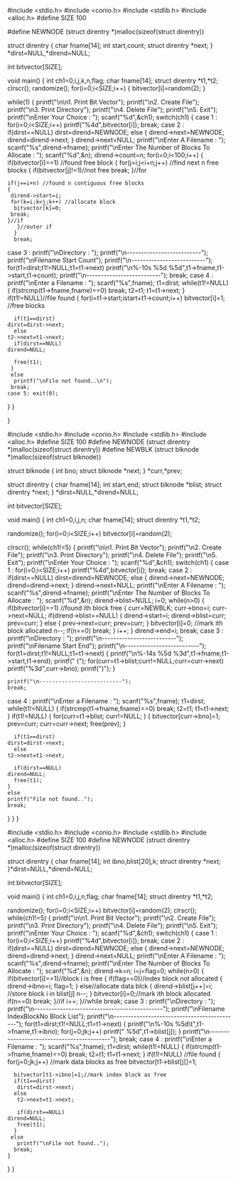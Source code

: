 #include <stdio.h>
#include <conio.h>
#include <stdlib.h>
#include <alloc.h>
#define SIZE 100

#define NEWNODE (struct direntry *)malloc(sizeof(struct direntry))

struct direntry
{
char fname[14];
int start,count;
struct direntry *next;
}
*dirst=NULL,*dirend=NULL;

int bitvector[SIZE];

void main()
{
int ch1=0,i,j,k,n,flag;
char fname[14];
struct direntry *t1,*t2;
clrscr();
randomize();
for(i=0;i<SIZE;i++)
{ bitvector[i]=random(2);
}

while(1)
{
  printf("\n\n1. Print Bit Vector");
  printf("\n2. Create File");
  printf("\n3. Print Directory");
  printf("\n4. Delete File");
  printf("\n5. Exit");
  printf("\nEnter Your Choice : ");
  scanf("%d",&ch1);
  switch(ch1)
  {
    case 1 :
      for(i=0;i<SIZE;i++)
	printf("%4d",bitvector[i]);
      break;
    case 2 :
      if(dirst==NULL)
	dirst=dirend=NEWNODE;
      else
      {
	dirend->next=NEWNODE;
	dirend=dirend->next;
      }
      dirend->next=NULL;
      printf("\nEnter A Filename : ");
      scanf("%s",dirend->fname);
      printf("\nEnter The Number of Blocks To Allocate : ");
      scanf("%d",&n);
      dirend->count=n;
      for(i=0;i<100;i++)
      {
       if(bitvector[i]==1) //found free block
       {
	for(j=i;j<i+n;j++) //find next n free blocks
	{
	 if(bitvector[j]!=1)//not free
	  break;
	}//for

	if(j==i+n) //found n contiguous free blocks
	{
	 dirend->start=i;
	 for(k=i;k<j;k++) //allocate block
	  bitvector[k]=0;
	 break;
	}//if
       }//outer if
      }
      break;
  case 3 :
     printf("\nDirectory : ");
     printf("\n--------------------------");
     printf("\nFilename     Start  Count");
     printf("\n--------------------------");
     for(t1=dirst;t1!=NULL;t1=t1->next)
      printf("\n%-10s %5d %5d",t1->fname,t1->start,t1->count);
     printf("\n--------------------------");
     break;
  case 4 :
     printf("\nEnter a Filename : ");
     scanf("%s",fname);
     t1=dirst;
     while(t1!=NULL)
     {
      if(strcmp(t1->fname,fname)==0)
	break;
      t2=t1;
      t1=t1->next;
     }
     if(t1!=NULL)//file found
     {
      for(i=t1->start;i<t1->start+t1->count;i++)
       bitvector[i]=1;  //free blocks

      if(t1==dirst)
	dirst=dirst->next;
      else
	t2->next=t1->next;
      if(dirst==NULL)
	dirend=NULL;

      free(t1);
     }
     else
      printf("\nFile not found..\n");
     break;
    case 5: exit(0);
   }
 }

}



#include <stdio.h>
#include <conio.h>
#include <stdlib.h>
#include <alloc.h>
#define SIZE 100
#define NEWNODE (struct direntry *)malloc(sizeof(struct direntry))
#define NEWBLK (struct blknode *)malloc(sizeof(struct blknode))

struct blknode
{
  int bno;
  struct blknode *next;
} *curr,*prev;

struct direntry
{
 char fname[14];
 int start,end;
 struct blknode *blist;
 struct direntry *next;
}
*dirst=NULL,*dirend=NULL;


int bitvector[SIZE];

void main()
{
int ch1=0,i,j,n;
char fname[14];
struct direntry *t1,*t2;

randomize();
for(i=0;i<SIZE;i++)
  bitvector[i]=random(2);

clrscr();
while(ch1!=5)
{
  printf("\n\n1. Print Bit Vector");
  printf("\n2. Create File");
  printf("\n3. Print Directory");
  printf("\n4. Delete File");
  printf("\n5. Exit");
  printf("\nEnter Your Choice : ");
  scanf("%d",&ch1);
  switch(ch1)
  {
   case 1 :
    for(i=0;i<SIZE;i++)
    printf("%4d",bitvector[i]);
    break;
   case 2 :
    if(dirst==NULL)
      dirst=dirend=NEWNODE;
    else
      {
       dirend->next=NEWNODE;
       dirend=dirend->next;
      }
    dirend->next=NULL;
    printf("\nEnter A Filename : ");
    scanf("%s",dirend->fname);
    printf("\nEnter The Number of Blocks To Allocate : ");
    scanf("%d",&n);
    dirend->blist=NULL;
    i=0;
    while(n>0)
    {
     if(bitvector[i]==1) //found ith block free
     {
       curr=NEWBLK;
       curr->bno=i; curr->next=NULL;
       if(dirend->blist==NULL)
       { dirend->start=i;
	 dirend->blist=curr;
	 prev=curr;
       }
       else
       { prev->next=curr;
	 prev=curr;
       }
       bitvector[i]=0; //mark ith block allocated
       n--;
       if(n==0)
	 break;
     }
     i++;
    }
    dirend->end=i;
    break;
  case 3 :
    printf("\nDirectory : ");
    printf("\n--------------------------");
    printf("\nFilename        Start  End");
    printf("\n--------------------------");
    for(t1=dirst;t1!=NULL;t1=t1->next)
    {
     printf("\n%-14s  %5d  %3d",t1->fname,t1->start,t1->end);
     printf(" (");
     for(curr=t1->blist;curr!=NULL;curr=curr->next)
      printf("%3d",curr->bno);
     printf(")");
    }

    printf("\n--------------------------");
    break;
  case 4 :
    printf("\nEnter a Filename : ");
    scanf("%s",fname);
    t1=dirst;
    while(t1!=NULL)
    {
      if(strcmp(t1->fname,fname)==0)
	break;
      t2=t1;
      t1=t1->next;
    }
    if(t1!=NULL)
    {
      for(curr=t1->blist; curr!=NULL; )
       { bitvector[curr->bno]=1;
	 prev=curr;
	 curr=curr->next;
	 free(prev);
       }

      if(t1==dirst)
	dirst=dirst->next;
      else
	t2->next=t1->next;

      if(dirst==NULL)
	dirend=NULL;
      free(t1);
    }
    else
    printf("File not found..");
    break;
  }
}
}








#include <stdio.h>
#include <conio.h>
#include <stdlib.h>
#include <alloc.h>
#define SIZE 100
#define NEWNODE (struct direntry *)malloc(sizeof(struct direntry))

struct direntry
{
char fname[14];
int ibno,blist[20],k;
struct direntry *next;
}*dirst=NULL,*dirend=NULL;

int bitvector[SIZE];

void main()
{
int ch1=0,i,j,n,flag;
char fname[14];
struct direntry *t1,*t2;

randomize();
for(i=0;i<SIZE;i++)
	bitvector[i]=random(2);
clrscr();
while(ch1!=5)
{
  printf("\n\n1. Print Bit Vector");
  printf("\n2. Create File");
  printf("\n3. Print Directory");
  printf("\n4. Delete File");
  printf("\n5. Exit");
  printf("\nEnter Your Choice : ");
  scanf("%d",&ch1);
  switch(ch1)
  {
   case 1 :
    for(i=0;i<SIZE;i++)
     printf("%4d",bitvector[i]);
    break;
   case 2 :
    if(dirst==NULL)
     dirst=dirend=NEWNODE;
    else
     {
      dirend->next=NEWNODE;
      dirend=dirend->next;
     }
    dirend->next=NULL;
    printf("\nEnter A Filename : ");
    scanf("%s",dirend->fname);
    printf("\nEnter The Number of Blocks To Allocate : ");
    scanf("%d",&n);
    dirend->k=n;
    i=j=flag=0;
    while(n>0)
    {
     if(bitvector[i]==1)//block i is free
      {
       if(flag==0)//index block not allocated
       {
	dirend->ibno=i;
	flag=1;
       }
       else//allocate data blck
       {
	dirend->blist[j++]=i;  //store block i in blist[j]
	n--;
       }
       bitvector[i]=0;//mark ith block allocated
       if(n==0)
	break;
      }//if
      i++;
     }//while
    break;
    case 3 :
     printf("\nDirectory : ");
     printf("\n---------------------------------------------");
     printf("\nFilename  IndexBlockNo      Block List");
     printf("\n--------------------------------------------");
     for(t1=dirst;t1!=NULL;t1=t1->next)
     { printf("\n%-10s %5d\t",t1->fname,t1->ibno);
       for(j=0;j<t1->k;j++)
	 printf("  %5d",t1->blist[j]);
     }
     printf("\n-------------------------------------------");
     break;
    case 4 :
     printf("\nEnter a Filename : ");
     scanf("%s",fname);
     t1=dirst;
     while(t1!=NULL)
     {
      if(strcmp(t1->fname,fname)==0)
	break;
      t2=t1;
      t1=t1->next;
     }
     if(t1!=NULL)  //file found
     {
      for(j=0;j<t1->k;j++) //mark data blocks as free
       bitvector[t1->blist[j]]=1;

      bitvector[t1->ibno]=1;//mark index block as free
      if(t1==dirst)
       dirst=dirst->next;
      else
       t2->next=t1->next;

       if(dirst==NULL)
	dirend=NULL;
       free(t1);
      }
     else
       printf("\nFile not found..");
      break;
    }
}
}

